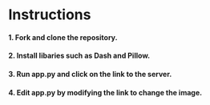 # Instructions

#### 1. Fork and clone the repository.
#### 2. Install libaries such as Dash and Pillow.
#### 3. Run app.py and click on the link to the server.
#### 4. Edit app.py by modifying the link to change the image.

